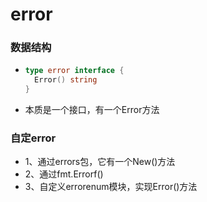 # error

### 数据结构

- ```go
  type error interface {
  	Error() string
  }
  ```

- 本质是一个接口，有一个Error方法

### 自定error

- 1、通过errors包，它有一个New()方法
- 2、通过fmt.Errorf()
- 3、自定义errorenum模块，实现Error()方法